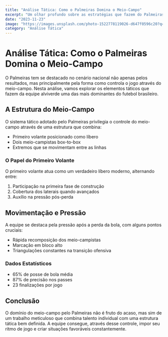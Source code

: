 ```yaml
---
title: "Análise Tática: Como o Palmeiras Domina o Meio-Campo"
excerpt: "Um olhar profundo sobre as estratégias que fazem do Palmeiras uma das equipes mais dominantes do futebol brasileiro."
date: "2023-11-23"
image: "https://images.unsplash.com/photo-1522778119026-d647f0596c20?q=80&w=2070"
category: "Análise Tática"
---
```


# Análise Tática: Como o Palmeiras Domina o Meio-Campo

O Palmeiras tem se destacado no cenário nacional não apenas pelos resultados, mas principalmente pela forma como controla o jogo através do meio-campo. Nesta análise, vamos explorar os elementos táticos que fazem da equipe alviverde uma das mais dominantes do futebol brasileiro.

## A Estrutura do Meio-Campo

O sistema tático adotado pelo Palmeiras privilegia o controle do meio-campo através de uma estrutura que combina:

- Primeiro volante posicionado como líbero
- Dois meio-campistas box-to-box
- Extremos que se movimentam entre as linhas

### O Papel do Primeiro Volante

O primeiro volante atua como um verdadeiro líbero moderno, alternando entre:

1. Participação na primeira fase de construção
2. Cobertura dos laterais quando avançados
3. Auxílio na pressão pós-perda

## Movimentação e Pressão

A equipe se destaca pela pressão após a perda da bola, com alguns pontos cruciais:

- Rápida recomposição dos meio-campistas
- Marcação em bloco alto
- Triangulações constantes na transição ofensiva

### Dados Estatísticos

- 65% de posse de bola média
- 87% de precisão nos passes
- 23 finalizações por jogo

## Conclusão

O domínio do meio-campo pelo Palmeiras não é fruto do acaso, mas sim de um trabalho meticuloso que combina talento individual com uma estrutura tática bem definida. A equipe consegue, através desse controle, impor seu ritmo de jogo e criar situações favoráveis constantemente.